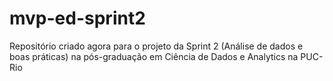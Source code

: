 # mvp-ed-sprint2
Repositório criado agora para o projeto da Sprint 2 (Análise de dados e boas práticas) na pós-graduação em Ciência de Dados e Analytics na PUC-Rio
